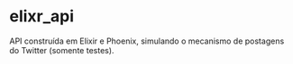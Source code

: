 # elixr_api
API construída em Elixir e Phoenix, simulando o mecanismo de postagens do Twitter (somente testes).
